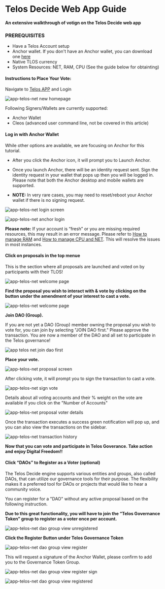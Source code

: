 # Telos Decide Web App Guide

__An extensive walkthrough of votign on the Telos Decide web app__

### PREREQUISITES

- Have a Telos Account setup
- Anchor wallet. If you don't have an Anchor wallet, you can download one [here](https://greymass.com/en/anchor/)
- Native TLOS currency
- System Resources: NET, RAM, CPU (See the guide below for obtainting)

#### Instructions to Place Your Vote: 

Navigate to [Telos APP](https://app.telos.net/) and Login

![app-telos-net new homepage](https://user-images.githubusercontent.com/39388424/191970241-6af4f236-65cc-4901-a246-205e89b95f29.png)

Following Signers/Wallets are currently supported:
- Anchor Wallet
- Cleos (advanced user command line, not be covered in this article)

#### Log in with Anchor Wallet   
While other options are available, we are focusing on Anchor for this tutorial.  

- After you click the Anchor icon, it will prompt you to Launch Anchor.  
- Once you launch Anchor, there will be an identity request sent. Sign the identity request in your wallet that pops up then you will be logged in. Please note that both the Anchor desktop and mobile wallets are supported.

- __NOTE:__ In very rare cases, you may need to reset/reboot your Anchor wallet if there is no signing request.

![app-telos-net login screen](https://user-images.githubusercontent.com/39388424/191970340-33fa6f86-3801-47a1-8cc4-bdef12814c33.png)

![app-telos-net anchor login](https://user-images.githubusercontent.com/39388424/191970354-f5a41611-4343-4956-99be-6a5e937c2bd5.png)

__Please note:__ If your account is “fresh” or you are missing required resources, this may result in an error message. Please refer to [How to manage RAM](docs/learn/resource_management_guide/ram.md) and [How to manage CPU and NET](docs/learn/resource_management_guide/cpu-net.md). This will resolve the issues in most instances.

#### Click on proposals in the top menue

This is the section where all proposals are launched and voted on by participants with their TLOS!

![app-telos-net welcome page](https://user-images.githubusercontent.com/39388424/191972276-e0e7e6f6-a1ad-441b-813d-ef868499417b.png)

__Find the proposal you wish to interact with & vote by clicking on the button under the amendment of your interest to cast a vote.__

![app-telos-net welcome page](https://user-images.githubusercontent.com/39388424/191972351-7be5781f-f1eb-4e75-b2ce-adcf02ae8153.png)

__Join DAO (Group).__

If you are not yet a DAO (Group) member owning the proposal you wish to vote for, you can join by selecting "JOIN DAO first." Please approve the transaction. You are now a member of the DAO and all set to participate in the Telos governance!

![app telos net join dao first](https://user-images.githubusercontent.com/39388424/192136832-ee930e51-40d1-4eda-ac0a-c7da85a18254.png)

__Place your vote.__

![app-telos-net proposal screen](https://user-images.githubusercontent.com/39388424/191972400-a6c34346-dc4b-4d4a-813a-5cf058aa1548.png)

After clicking vote, it will prompt you to sign the transaction to cast a vote.

![app-telos-net sign vote](https://user-images.githubusercontent.com/39388424/191972660-9d845350-968f-4500-8aa3-e2f78b486c70.png)

Details about all voting accounts and their % weight on the vote are available if you click on the "Number of Accounts"

![app-telos-net proposal voter details](https://user-images.githubusercontent.com/39388424/191972471-2132c70c-65a5-48bd-baec-0542a62d611a.png)

Once the transaction executes a success green notification will pop up, and you can also view the transactions on the sidebar.

![app-telos-net transaction history](https://user-images.githubusercontent.com/39388424/191972591-5ffaa28c-f38e-46ae-bc1f-0f0dae21080e.png)

__Now that you can vote and participate in Telos Goverance. Take action and enjoy Digital Freedom!!__

#### Click “DAOs” to Register as a Voter (optional)

The Telos Decide engine supports various entities and groups, also called DAOs, that can utilize our governance tools for their purpose. The flexibility makes it a preferred tool for DAOs or projects that would like to hear a community voice.

You can register for a "DAO" without any active proposal based on the following instruction.

__Due to this great functionality, you will have to join the “Telos Governance Token” group to register as a voter once per account.__

![app-telos-net dao group view unregistered](https://user-images.githubusercontent.com/39388424/191971608-cc5a945e-1518-4fc8-b45a-0133fa4878be.png)

__Click the Register Button under Telos Governance Token__

![app-telos-net dao group view register](https://user-images.githubusercontent.com/39388424/191971675-eb01e472-0721-4b3e-88e1-a18efa68621c.png)

This will request a signature of the Anchor Wallet, please confirm to add you to the Governance Token Group.

![app-telos-net dao group view register sign](https://user-images.githubusercontent.com/39388424/191971851-643fb53a-5af0-49d5-92e1-011d03d42bff.png)

![app-telos-net dao group view registered](https://user-images.githubusercontent.com/39388424/191972049-3bdc665a-343b-4301-91f8-fffe206e7e69.png)
